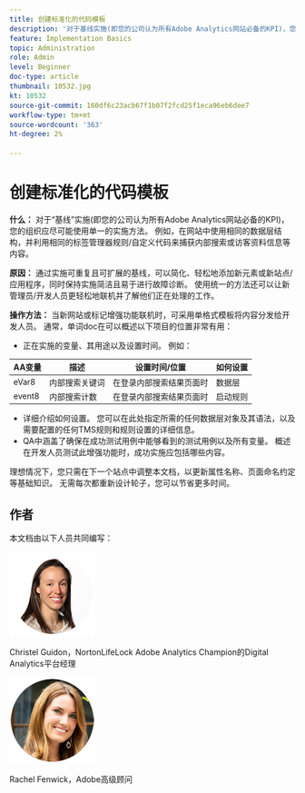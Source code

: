 ```yaml
---
title: 创建标准化的代码模板
description: '对于基线实施(即您的公司认为所有Adobe Analytics网站必备的KPI)，您的组织应尽可能使用单一的实施方法。 '
feature: Implementation Basics
topic: Administration
role: Admin
level: Beginner
doc-type: article
thumbnail: 10532.jpg
kt: 10532
source-git-commit: 160df6c23acb67f1b07f2fcd25f1eca96eb6dee7
workflow-type: tm+mt
source-wordcount: '363'
ht-degree: 2%

---
```



# 创建标准化的代码模板

**什么：** 对于“基线”实施(即您的公司认为所有Adobe Analytics网站必备的KPI)，您的组织应尽可能使用单一的实施方法。 例如，在网站中使用相同的数据层结构，并利用相同的标签管理器规则/自定义代码来捕获内部搜索或访客资料信息等内容。

**原因：** 通过实施可重复且可扩展的基线，可以简化、轻松地添加新元素或新站点/应用程序，同时保持实施简洁且易于进行故障诊断。 使用统一的方法还可以让新管理员/开发人员更轻松地联机并了解他们正在处理的工作。

**操作方法：** 当新网站或标记增强功能联机时，可采用单格式模板将内容分发给开发人员。 通常，单词doc在可以概述以下项目的位置非常有用：

* 正在实施的变量、其用途以及设置时间。 例如：

| AA变量 | 描述 | 设置时间/位置 | 如何设置 |
|--- |--- |--- |--- |
| eVar8 | 内部搜索关键词 | 在登录内部搜索结果页面时 | 数据层 |
| event8 | 内部搜索计数 | 在登录内部搜索结果页面时 | 启动规则 |

* 详细介绍如何设置。 您可以在此处指定所需的任何数据层对象及其语法，以及需要配置的任何TMS规则和规则设置的详细信息。
* QA中涵盖了确保在成功测试用例中能够看到的测试用例以及所有变量。 概述在开发人员测试此增强功能时，成功实施应包括哪些内容。

理想情况下，您只需在下一个站点中调整本文档，以更新属性名称、页面命名约定等基础知识。 无需每次都重新设计轮子，您可以节省更多时间。

## 作者

本文档由以下人员共同编写：

![克里斯特尔·吉登](assets/Christel-Headshot-150.png)

Christel Guidon，NortonLifeLock Adobe Analytics Champion的Digital Analytics平台经理

![瑞秋·芬威克](assets/Rachel-Fenwick-150.png)

Rachel Fenwick，Adobe高级顾问
